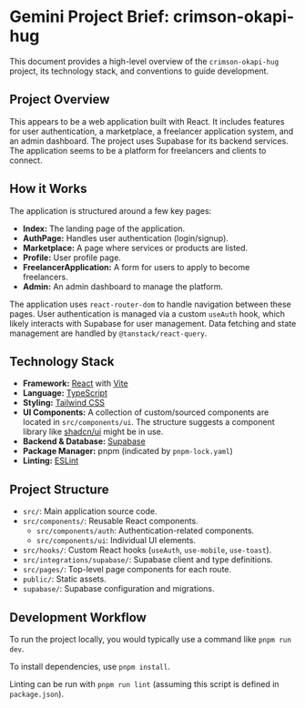 # Gemini Project Brief: crimson-okapi-hug

This document provides a high-level overview of the `crimson-okapi-hug` project, its technology stack, and conventions to guide development.

## Project Overview

This appears to be a web application built with React. It includes features for user authentication, a marketplace, a freelancer application system, and an admin dashboard. The project uses Supabase for its backend services. The application seems to be a platform for freelancers and clients to connect.

## How it Works

The application is structured around a few key pages:
- **Index:** The landing page of the application.
- **AuthPage:** Handles user authentication (login/signup).
- **Marketplace:** A page where services or products are listed.
- **Profile:** User profile page.
- **FreelancerApplication:** A form for users to apply to become freelancers.
- **Admin:** An admin dashboard to manage the platform.

The application uses `react-router-dom` to handle navigation between these pages. User authentication is managed via a custom `useAuth` hook, which likely interacts with Supabase for user management. Data fetching and state management are handled by `@tanstack/react-query`.

## Technology Stack

*   **Framework:** [React](https://react.dev/) with [Vite](https://vitejs.dev/)
*   **Language:** [TypeScript](https://www.typescriptlang.org/)
*   **Styling:** [Tailwind CSS](https://tailwindcss.com/)
*   **UI Components:** A collection of custom/sourced components are located in `src/components/ui`. The structure suggests a component library like [shadcn/ui](httpss://ui.shadcn.com/) might be in use.
*   **Backend & Database:** [Supabase](https://supabase.com/)
*   **Package Manager:** pnpm (indicated by `pnpm-lock.yaml`)
*   **Linting:** [ESLint](httpss://eslint.org/)

## Project Structure

*   `src/`: Main application source code.
*   `src/components/`: Reusable React components.
    *   `src/components/auth`: Authentication-related components.
    *   `src/components/ui`: Individual UI elements.
*   `src/hooks/`: Custom React hooks (`useAuth`, `use-mobile`, `use-toast`).
*   `src/integrations/supabase/`: Supabase client and type definitions.
*   `src/pages/`: Top-level page components for each route.
*   `public/`: Static assets.
*   `supabase/`: Supabase configuration and migrations.

## Development Workflow

To run the project locally, you would typically use a command like `pnpm run dev`.

To install dependencies, use `pnpm install`.

Linting can be run with `pnpm run lint` (assuming this script is defined in `package.json`).